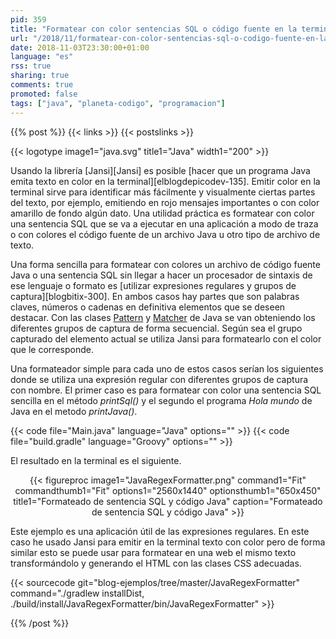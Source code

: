 ```yaml
---
pid: 359
title: "Formatear con color sentencias SQL o código fuente en la terminal con Java y Jansi"
url: "/2018/11/formatear-con-color-sentencias-sql-o-codigo-fuente-en-la-terminal-con-java-y-jansi/"
date: 2018-11-03T23:30:00+01:00
language: "es"
rss: true
sharing: true
comments: true
promoted: false
tags: ["java", "planeta-codigo", "programacion"]
---
```


{{% post %}}
{{< links >}}
{{< postslinks >}}

{{< logotype image1="java.svg" title1="Java" width1="200" >}}

Usando la librería [Jansi][Jansi] es posible [hacer que un programa Java emita texto en color en la terminal][elblogdepicodev-135]. Emitir color en la terminal sirve para identificar más fácilmente y visualmente ciertas partes del texto, por ejemplo, emitiendo en rojo mensajes importantes o con color amarillo de fondo algún dato. Una utilidad práctica es formatear con color una sentencia SQL que se va a ejecutar en una aplicación a modo de traza o con colores el código fuente de un archivo Java u otro tipo de archivo de texto.

Una forma sencilla para formatear con colores un archivo de código fuente Java o una sentencia SQL sin llegar a hacer un procesador de sintaxis de ese lenguaje o formato es [utilizar expresiones regulares y grupos de captura][blogbitix-300]. En ambos casos hay partes que son palabras claves, números o cadenas en definitiva elementos que se deseen destacar. Con las clases [Pattern](https://docs.oracle.com/en/java/javase/11/docs/api/java.base/java/util/regex/Pattern.html) y [Matcher](https://docs.oracle.com/en/java/javase/11/docs/api/java.base/java/util/regex/Matcher.html) de Java se van obteniendo los diferentes grupos de captura de forma secuencial. Según sea el grupo capturado del elemento actual se utiliza Jansi para formatearlo con el color que le corresponde.

Una formateador simple para cada uno de estos casos serían los siguientes donde se utiliza una expresión regular con diferentes grupos de captura con nombre. El primer caso es para formatear con color una sentencia SQL sencilla en el método _printSql()_ y el segundo el programa _Hola mundo_ de Java en el metodo _printJava()_.

{{< code file="Main.java" language="Java" options="" >}}
{{< code file="build.gradle" language="Groovy" options="" >}}

El resultado en la terminal es el siguiente.

<div class="media" style="text-align: center;">
    {{< figureproc
        image1="JavaRegexFormatter.png" command1="Fit" commandthumb1="Fit" options1="2560x1440" optionsthumb1="650x450" title1="Formateado de sentencia SQL y código Java"
        caption="Formateado de sentencia SQL y código Java" >}}
</div>

Este ejemplo es una aplicación útil de las expresiones regulares. En este caso he usado Jansi para emitir en la terminal texto con color pero de forma similar esto se puede usar para formatear en una web el mismo texto transformándolo y generando el HTML con las clases CSS adecuadas.

{{< sourcecode git="blog-ejemplos/tree/master/JavaRegexFormatter" command="./gradlew installDist, ./build/install/JavaRegexFormatter/bin/JavaRegexFormatter" >}}

{{% /post %}}
